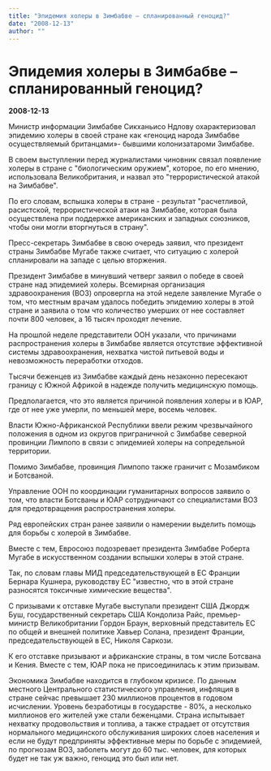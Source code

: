 ```yaml
---
title: "Эпидемия холеры в Зимбабве – спланированный геноцид?"
date: "2008-12-13"
author: ""
---
```


# Эпидемия холеры в Зимбабве – спланированный геноцид?

**2008-12-13** 

Министр информации Зимбабве Сикханьисо Ндлову охарактеризовал эпидемию холеры в своей стране как «геноцид народа Зимбабве осуществляемый британцами»- бывшими колонизатароми Зимбабве.

В своем выступлении перед журналистами чиновник связал появление холеры в стране с "биологическим оружием", которое, по его мнению, использовала Великобритания, и назвал это "террористической атакой на Зимбабве".

По его словам, вспышка холеры в стране - результат "расчетливой, расистской, террористической атаки на Зимбабве, которая была осуществлена при поддержке американских и западных союзников, чтобы они могли вторгнуться в страну".

Пресс-секретарь Зимбабве в свою очередь заявил, что президент страны Зимбабве Мугабе также считает, что ситуацию с холерой спланировали на западе с целью вторжения.

Президент Зимбабве в минувший четверг заявил о победе в своей стране над эпидемией холеры. Всемирная организация здравоохранения (ВОЗ) опровергла на этой неделе заявление Мугабе о том, что местным врачам удалось победить эпидемию холеры в этой стране и заявила о том что количество умерших от нее составляет почти 800 человек, а 16 тысяч проходят лечение.

На прошлой неделе представители ООН указали, что причинами распространения холеры в Зимбабве является отсутствие эффективной системы здравоохранения, нехватка чистой питьевой воды и невозможность переработки отходов.

Тысячи беженцев из Зимбабве каждый день незаконно пересекают границу с Южной Африкой в надежде получить медицинскую помощь.

Предполагается, что это является причиной появления холеры и в ЮАР, где от нее уже умерли, по меньшей мере, восемь человек.

Власти Южно-Африканской Республики ввели режим чрезвычайного положения в одном из округов приграничной с Зимбабве северной провинции Лимпопо в связи с эпидемией холеры на сопредельной территории.

Помимо Зимбабве, провинция Лимпопо также граничит с Мозамбиком и Ботсваной.

Управление ООН по координации гуманитарных вопросов заявило о том, что власти Ботсваны и ЮАР сотрудничают со специалистами ВОЗ для предотвращения распространения холеры.

Ряд европейских стран ранее заявили о намерении выделить помощь для борьбы с холерой в Зимбабве.

Вместе с тем, Евросоюз подозревает президента Зимбабве Роберта Мугабе в искусственном создании вспышки холеры в этой стране.

Так, по словам главы МИД председательствующей в ЕС Франции Бернара Кушнера, руководству ЕС "известно, что в этой стране разносятся токсичные химические вещества".

С призывами к отставке Мугабе выступали президент США Джордж Буш, государственный секретарь США Кондолиза Райс, премьер-министр Великобритании Гордон Браун, верховный представитель ЕС по общей и внешней политике Хавьер Солана, президент Франции, председательствующей в ЕС, Николя Саркози.

К его отставке призывают и африканские страны, в том числе Ботсвана и Кения. Вместе с тем, ЮАР пока не присоединилась к этим призывам.

Экономика Зимбабве находится в глубоком кризисе. По данным местного Центрального статистического управления, инфляция в стране сейчас превышает 230 миллионов процентов в годовом исчислении. Уровень безработицы в государстве - 80%, а несколько миллионов его жителей уже стали беженцами. Страна испытывает нехватку продовольствия и топлива, а также страдает от отсутствия нормального медицинского обслуживания широких слоев населения и если не будут предприняты эффективные меры по борьбе с эпидемией, по прогнозам ВОЗ, заболеть могут до 60 тыс. человек, для которых будет не так уж важно, геноцид это был или нет.
